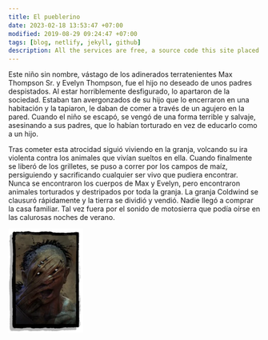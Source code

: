 ```yaml
---
title: El pueblerino
date: 2023-02-18 13:53:47 +07:00
modified: 2019-08-29 09:24:47 +07:00
tags: [blog, netlify, jekyll, github]
description: All the services are free, a source code this site placed on github repository and intergration with netlify service, another service that you can use is github page for hosting your own static site.
---
```


Este niño sin nombre, vástago de los adinerados terratenientes Max Thompson Sr. y Evelyn Thompson, fue el hijo no deseado de unos padres despistados. Al estar horriblemente desfigurado, lo apartaron de la sociedad. Estaban tan avergonzados de su hijo que lo encerraron en una habitación y la tapiaron, le daban de comer a través de un agujero en la pared. Cuando el niño se escapó, se vengó de una forma terrible y salvaje, asesinando a sus padres, que lo habían torturado en vez de educarlo como a un hijo.

Tras cometer esta atrocidad siguió viviendo en la granja, volcando su ira violenta contra los animales que vivían sueltos en ella. Cuando finalmente se liberó de los grilletes, se puso a correr por los campos de maíz, persiguiendo y sacrificando cualquier ser vivo que pudiera encontrar. Nunca se encontraron los cuerpos de Max y Evelyn, pero encontraron animales torturados y destripados por toda la granja. La granja Coldwind se clausuró rápidamente y la tierra se dividió y vendió. Nadie llegó a comprar la casa familiar. Tal vez fuera por el sonido de motosierra que podía oírse en las calurosas noches de verano.

![alt text](/assets/img/billy.jpg)
